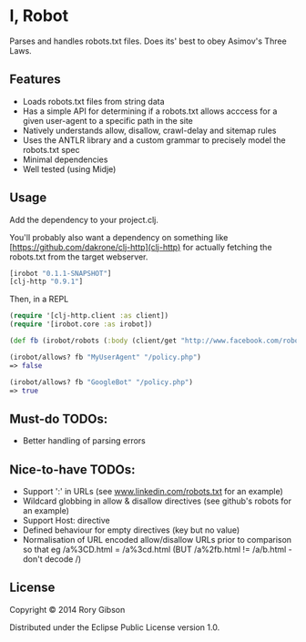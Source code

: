 # I, Robot

Parses and handles robots.txt files.
Does its' best to obey Asimov's Three Laws.


## Features
+ Loads robots.txt files from string data
+ Has a simple API for determining if a robots.txt allows acccess for a given user-agent to a specific path in the site
+ Natively understands allow, disallow, crawl-delay and sitemap rules
+ Uses the ANTLR library and a custom grammar to precisely model the robots.txt spec
+ Minimal dependencies
+ Well tested (using Midje)

## Usage

Add the dependency to your project.clj.

You'll probably also want a dependency on something like [https://github.com/dakrone/clj-http](clj-http) for actually fetching the robots.txt from the target webserver.

```clojure
[irobot "0.1.1-SNAPSHOT"]
[clj-http "0.9.1"]
```


Then, in a REPL

```clojure
(require '[clj-http.client :as client])
(require '[irobot.core :as irobot])

(def fb (irobot/robots (:body (client/get "http://www.facebook.com/robots.txt"))))

(irobot/allows? fb "MyUserAgent" "/policy.php")
=> false

(irobot/allows? fb "GoogleBot" "/policy.php")
=> true

```

## Must-do TODOs:
+ Better handling of parsing errors

## Nice-to-have TODOs:
+ Support ':' in URLs (see www.linkedin.com/robots.txt for an example)
+ Wildcard globbing in allow & disallow directives (see github's robots for an example)
+ Support Host: directive
+ Defined behaviour for empty directives (key but no value)
+ Normalisation of URL encoded allow/disallow URLs prior to comparison so that eg  /a%3CD.html = /a%3cd.html (BUT /a%2fb.html != /a/b.html - don't decode /)


## License

Copyright © 2014 Rory Gibson

Distributed under the Eclipse Public License version 1.0.

